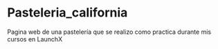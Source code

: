 # Pasteleria_california
Pagina web de una pastelería que se realizo como practica durante mis cursos en LaunchX
